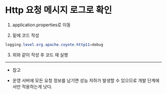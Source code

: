 # Http 요청 메시지 로그로 확인

1. application.properties로 이동   

2. 밑에 코드 작성
```Java
logging.level.org.apache.coyote.http11=debug
```
3. 위와 같이 작성 후 코드 재 실행   
---
* 참고
- 운영 서버에 모든 요청 정보를 남기면 성능 저하가 발생할 수 있으므로 개발 단계에서만 적용하는게 낫다.
